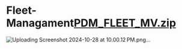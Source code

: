 # Fleet-Managament[PDM_FLEET_MV.zip](https://github.com/user-attachments/files/17541323/PDM_FLEET_MV.zip)
![Uploading Screenshot 2024-10-28 at 10.00.12 PM.png…]()

